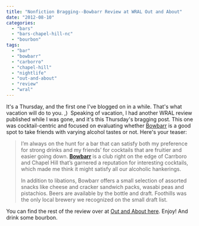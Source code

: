 ```yaml
---
title: "Nonfiction Bragging--Bowbarr Review at WRAL Out and About"
date: "2012-08-10"
categories: 
  - "bars"
  - "bars-chapel-hill-nc"
  - "bourbon"
tags: 
  - "bar"
  - "bowbarr"
  - "carborro"
  - "chapel-hill"
  - "nightlife"
  - "out-and-about"
  - "review"
  - "wral"
---
```


It's a Thursday, and the first one I've blogged on in a while. That's what vacation will do to you. ,)  Speaking of vacation, I had another WRAL review published while I was gone, and it's this Thursday's bragging post. This one was cocktail-centric and focused on evaluating whether [Bowbarr](https://www.facebook.com/pages/Bowbarr/278762103220 "Bowbarr on Facebook") is a good spot to take friends with varying alcohol tastes or not. Here's your teaser:

> I’m always on the hunt for a bar that can satisfy both my preference for strong drinks and my friends’ for cocktails that are fruitier and easier going down. **[Bowbarr](http://www.wral.com/Carrboro/Bar/Bowbarr/8754969/)** is a club right on the edge of Carrboro and Chapel Hill that’s garnered a reputation for interesting cocktails, which made me think it might satisfy all our alcoholic hankerings.
> 
> In addition to libations, Bowbarr offers a small selection of assorted snacks like cheese and cracker sandwich packs, wasabi peas and pistachios. Beers are available by the bottle and draft. Foothills was the only local brewery we recognized on the small draft list.

You can find the rest of the review over at [Out and About here](http://www.wral.com/entertainment/out_and_about/blogpost/11309457/ "Out and About Bowbarr review"). Enjoy! And drink some bourbon.
